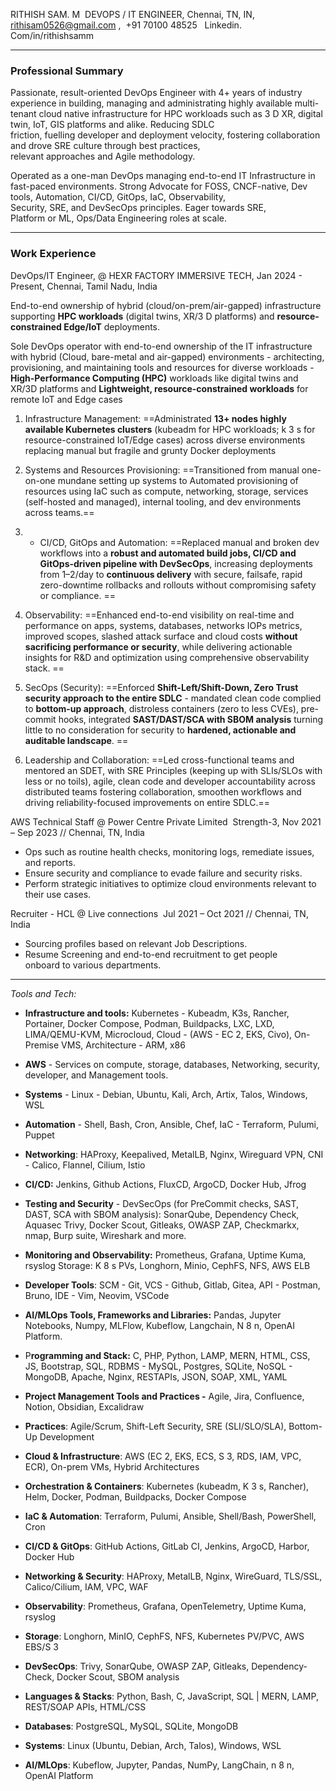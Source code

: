 RITHISH SAM. M 
DEVOPS / IT ENGINEER, 
Chennai, TN, IN,
rithisam0526@gmail.com , 
+91 70100 48525  
Linkedin. Com/in/rithishsamm

---
### Professional Summary
Passionate, result-oriented DevOps Engineer with 4+ years of industry experience in building, managing and administrating highly available multi-tenant cloud native infrastructure for HPC workloads such as 3 D XR, digital twin, IoT, GIS platforms and alike. Reducing SDLC friction, fuelling developer and deployment velocity, fostering collaboration and drove SRE culture through best practices, relevant approaches and Agile methodology. 

Operated as a one-man DevOps managing end-to-end IT Infrastructure in fast-paced environments. Strong Advocate for FOSS, CNCF-native, Dev tools, Automation, CI/CD, GitOps, IaC, Observability, Security, SRE, and DevSecOps principles. Eager towards SRE, Platform or ML, Ops/Data Engineering roles at scale. 

--- 

### Work Experience
DevOps/IT Engineer, @ HEXR FACTORY IMMERSIVE TECH,
Jan 2024 - Present,
Chennai, Tamil Nadu, India 

End-to-end ownership of hybrid (cloud/on-prem/air-gapped) infrastructure supporting **HPC workloads** (digital twins, XR/3 D platforms) and **resource-constrained Edge/IoT** deployments.

Sole DevOps operator with end-to-end ownership of the IT infrastructure with hybrid (Cloud, bare-metal and air-gapped) environments - architecting, provisioning, and maintaining tools and resources for diverse workloads - **High-Performance Computing (HPC)** workloads like digital twins and XR/3D platforms and **Lightweight, resource-constrained workloads** for remote IoT and Edge cases 

1) Infrastructure Management: ==Administrated **13+ nodes highly available Kubernetes clusters** (kubeadm for HPC workloads; k 3 s for resource-constrained IoT/Edge cases) across diverse environments replacing manual but fragile and grunty Docker deployments 


2)  Systems  and Resources Provisioning:  ==Transitioned from manual one-on-one mundane setting up systems to Automated provisioning  of resources using IaC such as compute, networking, storage, services (self-hosted and managed), internal tooling, and dev environments across teams.==

3) - CI/CD, GitOps and Automation: ==Replaced manual and broken dev workflows into a **robust and automated build jobs, CI/CD and GitOps-driven pipeline with DevSecOps**, increasing deployments from 1–2/day to **continuous delivery**  with secure, failsafe, rapid zero-downtime rollbacks and rollouts without compromising safety or compliance. ==

4) Observability: ==Enhanced end-to-end visibility on real-time and performance on apps, systems, databases, networks IOPs  metrics, improved scopes, slashed attack surface and cloud costs **without sacrificing performance or security**, while delivering actionable insights for R&D and optimization using comprehensive observability stack. ==

5) SecOps (Security): ==Enforced **Shift-Left/Shift-Down, Zero Trust security approach to the entire SDLC** - mandated clean code complied to **bottom-up approach**, distroless containers (zero to less CVEs), pre-commit hooks, integrated **SAST/DAST/SCA with SBOM analysis** turning little to no consideration for security to **hardened, actionable and auditable landscape**. ==

6) Leadership and Collaboration:  ==Led cross-functional teams and mentored an SDET, with SRE Principles (keeping up with SLIs/SLOs with less or no toils), agile, clean code and developer accountability across distributed teams fostering collaboration, smoothen workflows and driving reliability-focused improvements on entire SDLC.== 


AWS Technical Staff @ Power Centre Private Limited 
Strength-3, Nov 2021 – Sep 2023 // Chennai, TN, India 
- Ops such as routine health checks, monitoring logs, remediate issues, and reports. 
- Ensure security and compliance to evade failure and security risks.
- Perform strategic initiatives to optimize cloud environments relevant to their use cases.  

Recruiter - HCL @ Live connections 
Jul 2021 – Oct 2021 // Chennai, TN, India 
- Sourcing profiles based on relevant Job Descriptions. 
- Resume Screening and end-to-end recruitment to get people onboard to various departments.

---

*Tools and Tech:* 
- **Infrastructure and tools:** Kubernetes - Kubeadm, K3s, Rancher, Portainer, Docker Compose, Podman, Buildpacks, LXC, LXD, LIMA/QEMU-KVM, Microcloud, Cloud - (AWS - EC 2, EKS, Civo), On-Premise VMS, Architecture - ARM, x86 
- **AWS** - Services on compute, storage, databases, Networking, security, developer, and Management tools. 
- **Systems** - Linux - Debian, Ubuntu, Kali, Arch, Artix, Talos, Windows, WSL 
- **Automation** - Shell, Bash, Cron, Ansible, Chef, IaC - Terraform, Pulumi, Puppet 
- **Networking**: HAProxy, Keepalived, MetalLB, Nginx, Wireguard VPN, CNI - Calico, Flannel, Cilium, Istio 
- **CI/CD:** Jenkins, Github Actions, FluxCD, ArgoCD, Docker Hub, Jfrog 
- **Testing and Security** - DevSecOps (for PreCommit checks, SAST, DAST, SCA with SBOM analysis): SonarQube, Dependency Check, Aquasec Trivy, Docker Scout, Gitleaks, OWASP ZAP, Checkmarkx, nmap, Burp suite, Wireshark and more. 
- **Monitoring and Observability:** Prometheus, Grafana, Uptime Kuma, rsyslog Storage: K 8 s PVs, Longhorn, Minio, CephFS, NFS, AWS ELB 
- **Developer Tools**: SCM - Git, VCS - Github, Gitlab, Gitea, API - Postman, Bruno, IDE - Vim, Neovim, VSCode 
- **AI/MLOps Tools, Frameworks and Libraries:** Pandas, Jupyter Notebooks, Numpy, MLFlow, Kubeflow, Langchain, N 8 n, OpenAI Platform. 
- P**rogramming and Stack:** C, PHP, Python, LAMP, MERN, HTML, CSS, JS, Bootstrap, SQL, RDBMS - MySQL, Postgres, SQLite, NoSQL - MongoDB, Apache, Nginx, RESTAPIs, JSON, SOAP, XML, YAML 
- **Project Management Tools and Practices -** Agile, Jira, Confluence, Notion, Obsidian, Excalidraw
- **Practices**: Agile/Scrum, Shift-Left Security, SRE (SLI/SLO/SLA), Bottom-Up Development

- **Cloud & Infrastructure**: AWS (EC 2, EKS, ECS, S 3, RDS, IAM, VPC, ECR), On-prem VMs, Hybrid Architectures  
- **Orchestration & Containers**: Kubernetes (kubeadm, K 3 s, Rancher), Helm, Docker, Podman, Buildpacks, Docker Compose  
- **IaC & Automation**: Terraform, Pulumi, Ansible, Shell/Bash, PowerShell, Cron  
- **CI/CD & GitOps**: GitHub Actions, GitLab CI, Jenkins, ArgoCD, Harbor, Docker Hub  
- **Networking & Security**: HAProxy, MetalLB, Nginx, WireGuard, TLS/SSL, Calico/Cilium, IAM, VPC, WAF  
- **Observability**: Prometheus, Grafana, OpenTelemetry, Uptime Kuma, rsyslog  
- **Storage**: Longhorn, MinIO, CephFS, NFS, Kubernetes PV/PVC, AWS EBS/S 3  
- **DevSecOps**: Trivy, SonarQube, OWASP ZAP, Gitleaks, Dependency-Check, Docker Scout, SBOM analysis  
- **Languages & Stacks**: Python, Bash, C, JavaScript, SQL | MERN, LAMP, REST/SOAP APIs, HTML/CSS  
- **Databases**: PostgreSQL, MySQL, SQLite, MongoDB  
- **Systems**: Linux (Ubuntu, Debian, Arch, Talos), Windows, WSL  
- **AI/MLOps**: Kubeflow, Jupyter, Pandas, NumPy, LangChain, n 8 n, OpenAI Platform  
